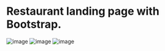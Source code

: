 # Restaurant landing page with Bootstrap.
![image](https://user-images.githubusercontent.com/82115269/192095314-8c53c4e7-8f7e-4661-aff0-2781ea7ecca0.png)
![image](https://user-images.githubusercontent.com/82115269/190214929-791375a8-ab84-4b85-b026-4b202c008eb9.png)
![image](https://user-images.githubusercontent.com/82115269/190214989-fb8d893f-2319-4a46-bf7b-22644bcb19f3.png)
